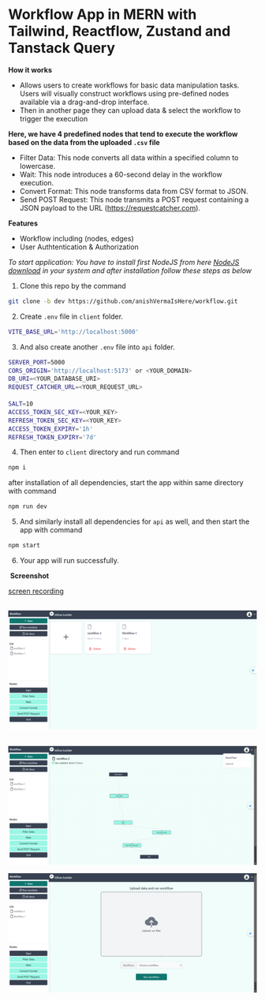 
# Workflow App in MERN with Tailwind, Reactflow, Zustand and Tanstack Query



**How it works**

- Allows users to create workflows for basic data manipulation tasks. Users will visually construct workflows using pre-defined nodes available via a drag-and-drop interface.
- Then in another page they can upload data & select the workflow to trigger the execution

**Here, we have 4 predefined nodes that tend to execute the workflow based on the data from the uploaded `.csv` file**

- Filter Data: 
    This node converts all data within a specified column to lowercase.
- Wait: 
    This node introduces a 60-second delay in the workflow execution.
- Convert Format: 
    This node transforms data from CSV format to JSON.
- Send POST Request: 
    This node transmits a POST request containing a JSON payload to the URL (https://requestcatcher.com).


**Features**

- Workflow including (nodes, edges)
- User Authtentication & Authorization 

*To start application: You have to install first NodeJS from here [NodeJS download](https://nodejs.org/en/download/prebuilt-installer) in your system and after installation follow these steps as below*

1. Clone this repo by the command 

```bash
git clone -b dev https://github.com/anishVermaIsHere/workflow.git
```
2. Create `.env` file in `client` folder.

```bash
VITE_BASE_URL='http://localhost:5000'

```
3. And also create another `.env` file into `api` folder.

```bash
SERVER_PORT=5000
CORS_ORIGIN='http://localhost:5173' or <YOUR_DOMAIN>
DB_URI=<YOUR_DATABASE_URI>
REQUEST_CATCHER_URL=<YOUR_REQUEST_URL>

SALT=10
ACCESS_TOKEN_SEC_KEY=<YOUR_KEY>
REFRESH_TOKEN_SEC_KEY=<YOUR_KEY>
ACCESS_TOKEN_EXPIRY='1h'
REFRESH_TOKEN_EXPIRY='7d'

```

4. Then enter to `client` directory and run command 

```bash 
npm i
``` 
after installation of all dependencies, start the app within same directory with command 

```bash
npm run dev
```

5. And similarly install all dependencies for `api` as well, and then start the app with command 

```bash
npm start
```
6. Your app will run successfully.




 **Screenshot**

 [screen recording](https://www.loom.com/share/62f1a3ee581c4c96b15fc8221c0c21ba?sid=6c07f7b0-c4c7-46a6-acac-64e3ec3b7227) 

 ![Workflow home page](workflow-homepage.png)

 ![Workflow page](workflow-workflowpage.png)
 
 ![Workflow run workflow page](workflow-uploadpage.png)



 
